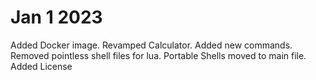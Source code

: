 # Jan 1 2023

Added Docker image.
Revamped Calculator.
Added new commands.
Removed pointless shell files for lua.
Portable Shells moved to main file.
Added License